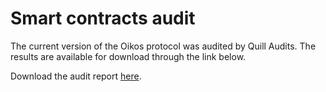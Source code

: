 # Smart contracts audit

The current version of the Oikos protocol was audited by Quill Audits. The results are available for download through the link below. 

Download the audit report <a href="/assets/quillaudits_oikos_audit.pdf" target="_blank">here</a>.